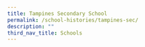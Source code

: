 ```yaml
---
title: Tampines Secondary School
permalink: /school-histories/tampines-sec/
description: ""
third_nav_title: Schools
---
```



